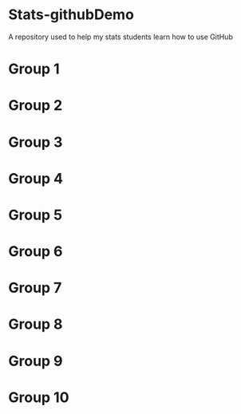 # Stats-githubDemo
A repository used to help my stats students learn how to use GitHub

Group 1
===

Group 2
===

Group 3
===

Group 4
===

Group 5
===

Group 6
===

Group 7
===

Group 8
===

Group 9
===

Group 10
===
